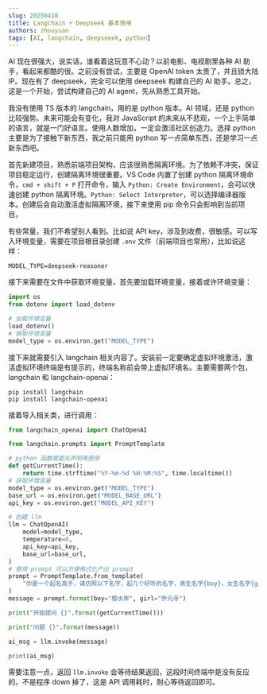 ```yaml
---
slug: 20250418
title: Langchain + Deepseek 基本使用
authors: zhouyuan
tags: [AI, langchain, deepseeek, python]
---
```


AI 现在很强大，说实话，谁看着这玩意不心动？以前电影、电视剧里各种 AI 助手，看起来都酷的很。之前没有尝试，主要是 OpenAI token 太贵了，并且锁大陆 IP。现在有了 deepseek，完全可以使用 deepseek 构建自己的 AI 助手。总之，这是一个开始，尝试构建自己的 AI agent，先从熟悉工具开始。

<!-- truncate -->

我没有使用 TS 版本的 langchain，用的是 python 版本。AI 领域，还是 python 比较强势。未来可能会有变化，我对 JavaScript 的未来从不悲观，一个上手简单的语言，就是一门好语言。使用人数增加，一定会激活社区创造力。选择 python 主要是为了接触下新东西，我之前只能用 python 写一点简单东西，还是学习一点新东西吧。

首先新建项目，熟悉前端项目架构，应该很熟悉隔离环境。为了依赖不冲突，保证项目稳定运行，创建隔离环境很重要。VS Code 内置了创建 python 隔离环境命令，`cmd + shift + P` 打开命令，输入 `Python: Create Environment`，会可以快速创建 python 隔离环境。`Python: Select Interpreter`，可以选择编译器版本。创建后会自动激活虚拟隔离环境，接下来使用 pip 命令只会影响到当前项目。

有些常量，我们不希望别人看到。比如说 API key，涉及到收费，很敏感。可以写入环境变量，需要在项目根目录创建 `.env` 文件（前端项目也常用），比如说这样：

```title=".env"
MODEL_TYPE=deepseek-reasoner
```

接下来需要在文件中获取环境变量，首先要加载环境变量，接着或许环境变量：

```python
import os
from dotenv import load_dotenv

# 加载环境变量
load_dotenv()
# 获取环境变量
model_type = os.environ.get("MODEL_TYPE")
```

接下来就需要引入 langchain 相关内容了。安装前一定要确定虚拟环境激活，激活虚拟环境终端是有提示的，终端名称前会带上虚拟环境名。主要需要两个包，langchain 和 langchain-openai：

```shell
pip install langchain
pip install langchain-openai
```

接着导入相关类，进行调用：

```python
from langchain_openai import ChatOpenAI

from langchain.prompts import PromptTemplate

# python 函数需要先声明再使用
def getCurrentTime():
    return time.strftime("%Y-%m-%d %H:%M:%S", time.localtime())
# 获取环境变量
model_type = os.environ.get("MODEL_TYPE")
base_url = os.environ.get("MODEL_BASE_URL")
api_key = os.environ.get("MODEL_API_KEY")

# 创建 llm
llm = ChatOpenAI(
    model=model_type,
    temperature=0,
    api_key=api_key,
    base_url=base_url,
)
# 使用 prompt 可以方便格式化产出 prompt
prompt = PromptTemplate.from_template(
    "你是一个起名高手，请仿照以下名字，起几个好听的名字，男生名字{boy}，女生名字{girl}。"
)
message = prompt.format(boy="樱水岸", girl="乔元寺")

print("开始提问 {}".format(getCurrentTime()))

print("问题 {}".format(message))

ai_msg = llm.invoke(message)

print(ai_msg)
```

需要注意一点，返回 `llm.invoke` 会等待结果返回，这段时间终端中是没有反应的。不是程序 down 掉了，这是 API 调用耗时，耐心等待返回即可。
